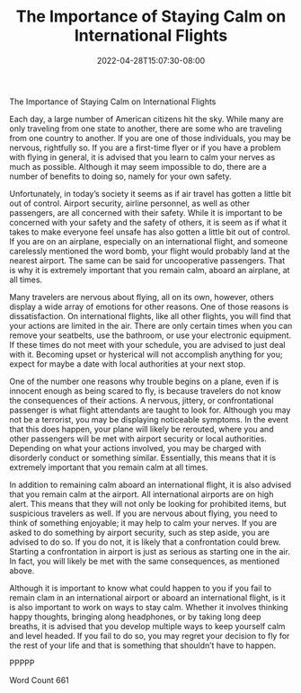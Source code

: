 ﻿---
title: "The Importance of Staying Calm on International Flights"
date: 2022-04-28T15:07:30-08:00
description: "International Airports Tips for Web Success"
featured_image: "/images/International Airports.jpg"
tags: ["International Airports"]
---

The Importance of Staying Calm on International Flights

Each day, a large number of American citizens hit the sky.  While many are only traveling from one state to another, there are some who are traveling from one country to another. If you are one of those individuals, you may be nervous, rightfully so.  If you are a first-time flyer or if you have a problem with flying in general, it is advised that you learn to calm your nerves as much as possible. Although it may seem impossible to do, there are a number of benefits to doing so, namely for your own safety.

Unfortunately, in today’s society it seems as if air travel has gotten a little bit out of control.  Airport security, airline personnel, as well as other passengers, are all concerned with their safety. While it is important to be concerned with your safety and the safety of others, it is seem as if what it takes to make everyone feel unsafe has also gotten a little bit out of control. If you are on an airplane, especially on an international flight, and someone carelessly mentioned the word bomb, your flight would probably land at the nearest airport. The same can be said for uncooperative passengers. That is why it is extremely important that you remain calm, aboard an airplane, at all times.

Many travelers are nervous about flying, all on its own, however, others display a wide array of emotions for other reasons. One of those reasons is dissatisfaction.  On international flights, like all other flights, you will find that your actions are limited in the air. There are only certain times when you can remove your seatbelts, use the bathroom, or use your electronic equipment. If these times do not meet with your schedule, you are advised to just deal with it. Becoming upset or hysterical will not accomplish anything for you; expect for maybe a date with local authorities at your next stop.

One of the number one reasons why trouble begins on a plane, even if is innocent enough as being scared to fly, is because travelers do not know the consequences of their actions. A nervous, jittery, or confrontational passenger is what flight attendants are taught to look for. Although you may not be a terrorist, you may be displaying noticeable symptoms. In the event that this does happen, your plane will likely be rerouted, where you and other passengers will be met with airport security or local authorities.  Depending on what your actions involved, you may be charged with disorderly conduct or something similar. Essentially, this means that it is extremely important that you remain calm at all times.

In addition to remaining calm aboard an international flight, it is also advised that you remain calm at the airport. All international airports are on high alert. This means that they will not only be looking for prohibited items, but suspicious travelers as well.  If you are nervous about flying, you need to think of something enjoyable; it may help to calm your nerves. If you are asked to do something by airport security, such as step aside, you are advised to do so. If you do not, it is likely that a confrontation could brew.  Starting a confrontation in airport is just as serious as starting one in the air.  In fact, you will likely be met with the same consequences, as mentioned above.

Although it is important to know what could happen to you if you fail to remain clam in an international airport or aboard an international flight, is it is also important to work on ways to stay calm.  Whether it involves thinking happy thoughts, bringing along headphones, or by taking long deep breaths, it is advised that you develop multiple ways to keep yourself calm and level headed.  If you fail to do so, you may regret your decision to fly for the rest of your life and that is something that shouldn’t have to happen.

PPPPP

Word Count 661

